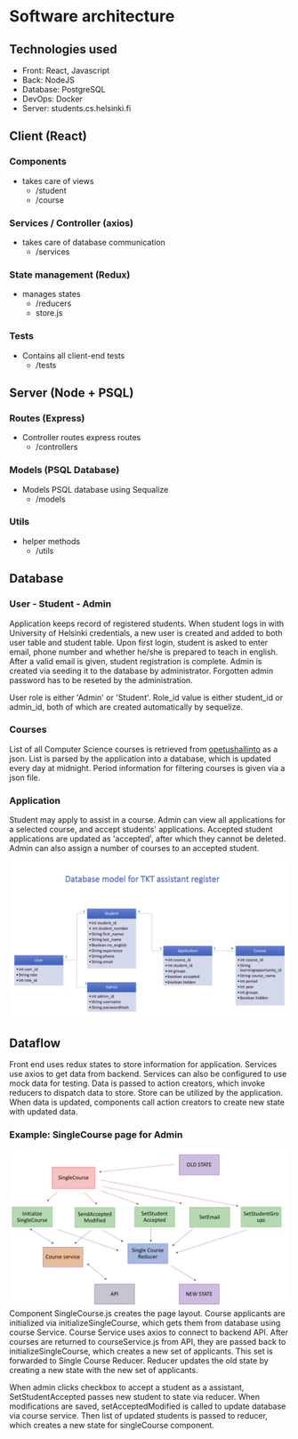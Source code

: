 # Software architecture


## Technologies used
* Front: React, Javascript
* Back: NodeJS
* Database: PostgreSQL
* DevOps: Docker
* Server: students.cs.helsinki.fi

## Client (React)

### Components
- takes care of views
	- /student
	- /course

### Services / Controller (axios)
- takes care of database communication
	- /services
	
### State management (Redux)
- manages states
	- /reducers
	- store.js

### Tests
- Contains all client-end tests
	- /tests


## Server (Node + PSQL)

### Routes (Express)
- Controller routes express routes
	- /controllers

### Models (PSQL Database)
- Models PSQL database using Sequalize
	- /models

### Utils
- helper methods
	- /utils
	
	
## Database
### User - Student - Admin
Application keeps record of registered students. When student logs in with University of Helsinki credentials, a new user is created and added to both user table and student table. Upon first login, student is asked to enter email, phone number and whether he/she is prepared to teach in english. After a valid email is given, student registration is complete. Admin is created via seeding it to the database by administrator. Forgotten admin password has to be reseted by the administration.

User role is either 'Admin' or 'Student'. Role_id value is either student_id or admin_id, both of which are created automatically by sequelize.

### Courses
List of all Computer Science courses is retrieved from [opetushallinto](https://opetushallinto.cs.helsinki.fi/organizations/500-K005/filtered_courses.json)
as a json. List is parsed by the application into a database, which is updated every day at midnight. Period information for filtering courses is given via a json file.

### Application
Student may apply to assist in a course. Admin can view all applications for a selected course, and accept students' applications. Accepted student applications are updated as 'accepted', after which they cannot be deleted. Admin can also assign a number of courses to an accepted student.

![model](https://github.com/TKT-ohjaajarekisteri/TKT-ohjaajarekisteri-front/blob/master/documentation/database%20model.png)

## Dataflow

Front end uses redux states to store information for application. Services use axios to get data from backend. Services can also be configured to use mock data for testing. Data is passed to action creators, which invoke reducers to dispatch data to store. Store can be utilized by the application. When data is updated, components call action creators to create new state with updated data.

### Example: SingleCourse page for Admin

![dataflow chart](https://github.com/TKT-ohjaajarekisteri/TKT-ohjaajarekisteri-front/blob/master/documentation/dataflow.png)
Component SingleCourse.js creates the page layout. Course applicants are initialized via initializeSingleCourse, which gets them from database using course Service. Course Service uses axios to connect to backend API. After courses are returned to courseService.js from API, they are passed back to initializeSingleCourse, which creates a new set of applicants. This set is forwarded to Single Course Reducer. Reducer updates the old state by creating a new state with the new set of applicants. 

When admin clicks checkbox to accept a student as a assistant, SetStudentAccepted passes new student to state via reducer. When modifications are saved, setAcceptedModified is called to update database via course service. Then list of updated students is passed to reducer, which creates a new state for singleCourse component. 
